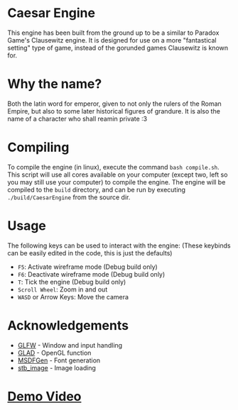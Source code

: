 # Caesar Engine
This engine has been built from the ground up to be a similar to Paradox Game's Clausewitz engine. It is designed for use on a more "fantastical setting" type of game, instead of the gorunded games Clausewitz is known for.

# Why the name?
Both the latin word for emperor, given to not only the rulers of the Roman Empire, but also to some later historical figures of grandure. It is also the name of a character who shall reamin private :3

# Compiling
To compile the engine (in linux), execute the command `bash compile.sh`. This script will use all cores available on your computer (except two, left so you may still use your computer) to compile the engine. The engine will be compiled to the `build` directory, and can be run by executing `./build/CaesarEngine` from the source dir.

# Usage
The following keys can be used to interact with the engine:
(These keybinds can be easily edited in the code, this is just the defaults)
- `F5`: Activate wireframe mode (Debug build only)
- `F6`: Deactivate wireframe mode (Debug build only)
- `T`: Tick the engine (Debug build only)
- `Scroll Wheel`: Zoom in and out
- `WASD` or Arrow Keys: Move the camera


# Acknowledgements
- [GLFW](https://www.glfw.org/) - Window and input handling
- [GLAD](https://glad.dav1d.de/) - OpenGL function
- [MSDFGen](https://github.com/Chlumsky/msdfgen) - Font generation
- [stb_image](https://github.com/nothings/stb) - Image loading

# [Demo Video](https://github.com/dorythecat/CaesarEngine/raw/refs/heads/main/demo.mp4)
